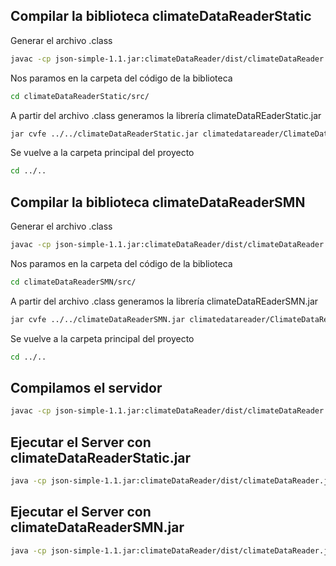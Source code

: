 ## Compilar la biblioteca climateDataReaderStatic

Generar el archivo .class

```bash
javac -cp json-simple-1.1.jar:climateDataReader/dist/climateDataReader.jar:climateDataReaderStatic/src/  climateDataReaderStatic/src/climatedatareader/ClimateDataReaderImpl.java
```

Nos paramos en la carpeta del código de la biblioteca

```bash
cd climateDataReaderStatic/src/
```

A partir del archivo .class generamos la librería climateDataREaderStatic.jar

```bash
jar cvfe ../../climateDataReaderStatic.jar climatedatareader/ClimateDataReaderImpl.class climatedatareader/*.class
```

Se vuelve a la carpeta principal del proyecto

```bash
cd ../..
```

## Compilar la biblioteca climateDataReaderSMN

Generar el archivo .class

```bash
javac -cp json-simple-1.1.jar:climateDataReader/dist/climateDataReader.jar:climateDataReaderSMN/src/  climateDataReaderSMN/src/climatedatareader/ClimateDataReaderImpl.java
```

Nos paramos en la carpeta del código de la biblioteca

```bash
cd climateDataReaderSMN/src/
```

A partir del archivo .class generamos la librería climateDataREaderSMN.jar

```bash
jar cvfe ../../climateDataReaderSMN.jar climatedatareader/ClimateDataReaderImpl.class climatedatareader/*.class
```

Se vuelve a la carpeta principal del proyecto

```bash
cd ../..
```

## Compilamos el servidor

```bash
javac -cp json-simple-1.1.jar:climateDataReader/dist/climateDataReader.jar:climateDataReaderStatic.jar:HTTPServer/src HTTPServer/src/httpserver/HttpServer.java
```

## Ejecutar el Server con climateDataReaderStatic.jar

```bash
java -cp json-simple-1.1.jar:climateDataReader/dist/climateDataReader.jar:climateDataReaderStatic.jar:HTTPServer/src/  httpserver/HttpServer 8081
```

## Ejecutar el Server con climateDataReaderSMN.jar

```bash
java -cp json-simple-1.1.jar:climateDataReader/dist/climateDataReader.jar:climateDataReaderSMN.jar:HTTPServer/src/  httpserver/HttpServer 8081
```

